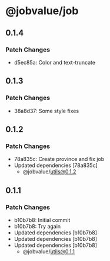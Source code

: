 # @jobvalue/job

## 0.1.4

### Patch Changes

- d5ec85a: Color and text-truncate

## 0.1.3

### Patch Changes

- 38a8d37: Some style fixes

## 0.1.2

### Patch Changes

- 78a835c: Create province and fix job
- Updated dependencies [78a835c]
  - @jobvalue/utils@0.1.2

## 0.1.1

### Patch Changes

- b10b7b8: Initial commit
- b10b7b8: Try again
- Updated dependencies [b10b7b8]
- Updated dependencies [b10b7b8]
- Updated dependencies [b10b7b8]
  - @jobvalue/utils@0.1.1
